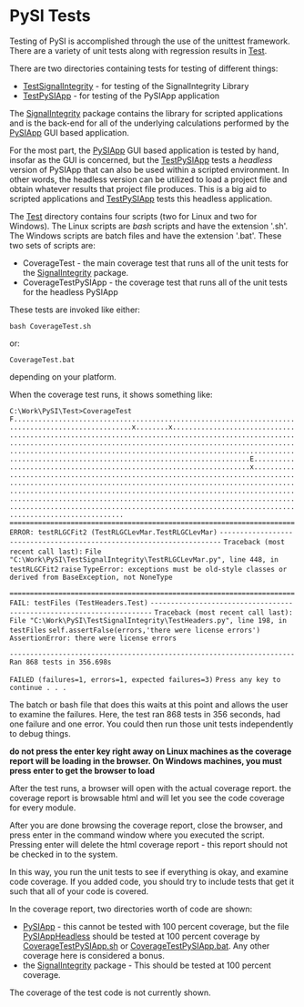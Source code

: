 # PySI Tests


Testing of PySI is accomplished through the use of the unittest framework.  There are a variety of unit tests along with regression results in [Test](https://github.com/TeledyneLeCroy/PySI/tree/master/Test).

There are two directories containing tests for testing of different things:

* [TestSignalIntegrity](https://github.com/TeledyneLeCroy/PySI/tree/master/Test/TestSignalIntegrity) - for testing of the SignalIntegrity Library
* [TestPySIApp](https://github.com/TeledyneLeCroy/PySI/tree/master/Test/TestPySIApp) - for testing of the PySIApp application

The [SignalIntegrity](https://github.com/TeledyneLeCroy/PySI/tree/master/SignalIntegrity) package contains the library for scripted applications and is the back-end for all of the underlying calculations performed by the [PySIApp](https://github.com/TeledyneLeCroy/PySI/tree/master/PySIApp) GUI based application.

For the most part, the [PySIApp](https://github.com/TeledyneLeCroy/PySI/tree/master/PySIApp) GUI based application is tested by hand, insofar as the GUI is concerned, but the [TestPySIApp](https://github.com/TeledyneLeCroy/PySI/tree/master/Test/TestPySIApp) tests a _headless_ version of PySIApp that can also be used within a scripted environment.  In other words, the headless version can be utilized to load a project file and obtain whatever results that project file produces.  This is a big aid to scripted applications and [TestPySIApp](https://github.com/TeledyneLeCroy/PySI/tree/master/Test/TestPySIApp) tests this headless application.

The [Test](https://github.com/TeledyneLeCroy/PySI/tree/master/Test) directory contains four scripts (two for Linux and two for Windows).  The Linux scripts are _bash_ scripts and have the extension '.sh'.  The Windows scripts are batch files and have the extension '.bat'.  These two sets of scripts are:

* CoverageTest - the main coverage test that runs all of the unit tests for the [SignalIntegrity](https://github.com/TeledyneLeCroy/PySI/tree/master/SignalIntegrity) package.
* CoverageTestPySIApp - the coverage test that runs all of the unit tests for the headless PySIApp

These tests are invoked like either:

    bash CoverageTest.sh

or:

    CoverageTest.bat

depending on your platform.

When the coverage test runs,  it shows something like: 

`C:\Work\PySI\Test>CoverageTest`
`F...................................................................................................x........x...........................................................................................................................................................................................................................................................................................................E.....................................................................x....................................................................................................................................................................................................................................................................................................................................................................................................`
`======================================================================`
`ERROR: testRLGCFit2 (TestRLGCLevMar.TestRLGCLevMar)`
`----------------------------------------------------------------------`
`Traceback (most recent call last):`
  `File "C:\Work\PySI\TestSignalIntegrity\TestRLGCLevMar.py", line 448, in testRLGCFit2`
    `raise`
`TypeError: exceptions must be old-style classes or derived from BaseException, not NoneType`

`======================================================================`
`FAIL: testFiles (TestHeaders.Test)`
`----------------------------------------------------------------------`
`Traceback (most recent call last):`
  `File "C:\Work\PySI\TestSignalIntegrity\TestHeaders.py", line 198, in testFiles`
    `self.assertFalse(errors,'there were license errors')`
`AssertionError: there were license errors`

`----------------------------------------------------------------------`
`Ran 868 tests in 356.698s`

`FAILED (failures=1, errors=1, expected failures=3)`
`Press any key to continue . . .`

The batch or bash file that does this waits at this point and allows the user to examine the failures.  Here, the test ran 868 tests in 356 seconds, had one failure and one error.  You could then run those unit tests independently to debug things.

**do not press the enter key right away on Linux machines as the coverage report will be loading in the browser.  On Windows machines, you must press enter to get the browser to load**

After the test runs, a browser will open with the actual coverage report.  the coverage report is browsable html and will let you see the code coverage for every module.

After you are done browsing the coverage report, close the browser, and press enter in the command window where you executed the script.  Pressing enter will delete the html coverage report - this report should not be checked in to the system.

In this way, you run the unit tests to see if everything is okay, and examine code coverage.  If you added code, you should try to include tests that get it such that all of your code is covered.

In the coverage report, two directories worth of code are shown:

* [PySIApp](https://github.com/TeledyneLeCroy/PySI/tree/master/PySIApp) - this cannot be tested with 100 percent coverage, but the file [PySIAppHeadless](https://github.com/TeledyneLeCroy/PySI/blob/master/PySIApp/PySIAppHeadless.py) should be tested at 100 percent coverage by [CoverageTestPySIApp.sh](https://github.com/TeledyneLeCroy/PySI/blob/master/Test/CoverageTestPySIApp.sh) or [CoverageTestPySIApp.bat](https://github.com/TeledyneLeCroy/PySI/blob/master/Test/CoverageTestPySIApp.bat).  Any other  coverage here is considered a bonus.
* the [SignalIntegrity](https://github.com/TeledyneLeCroy/PySI/tree/master/SignalIntegrity) package - This should be tested at 100 percent coverage.

The coverage of the test code is not currently shown.
